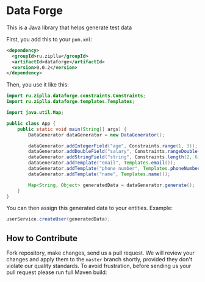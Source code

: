 # Data Forge

This is a Java library that helps generate test data


First, you add this to your `pom.xml`:

```xml
<dependency>
  <groupId>ru.ziplla</groupId>
  <artifactId>dataforge</artifactId>
  <version>0.0.2</version>
</dependency>
```

Then, you use it like this:

```java
import ru.ziplla.dataforge.constraints.Constraints;
import ru.ziplla.dataforge.templates.Templates;

import java.util.Map;

public class App {
    public static void main(String[] args) {
        DataGenerator dataGenerator = new DataGenerator();

        dataGenerator.addIntegerField("age", Constraints.range(1, 3));
        dataGenerator.addDoubleField("salary", Constraints.rangeDouble(1, 1000, 2));
        dataGenerator.addStringField("string", Constraints.length(2, 6));
        dataGenerator.addTemplate("email", Templates.email());
        dataGenerator.addTemplate("phone number", Templates.phoneNumber());
        dataGenerator.addTemplate("name", Templates.name());

        Map<String, Object> generatedData = dataGenerator.generate();
    }
}
```
You can then assign this generated data to your entities.
Example:

```java
userService.createUser(generatedData);
```

## How to Contribute

Fork repository, make changes, send us a
pull request.
We will review your changes and apply them to the `master` branch shortly,
provided they don't violate our quality standards. To avoid frustration,
before sending us your pull request please run full Maven build:
